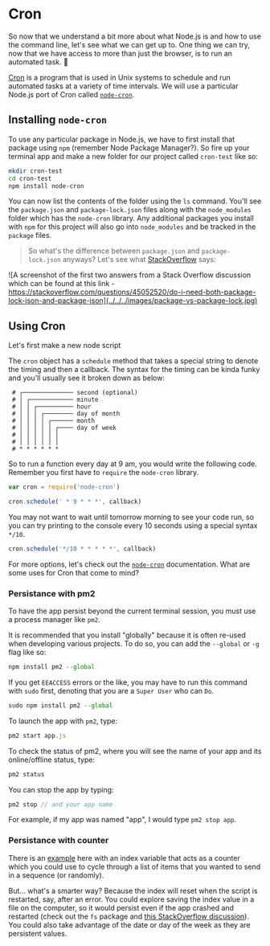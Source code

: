# Cron

So now that we understand a bit more about what Node.js is and how to use the command line, let's see what we can get up to. One thing we can try, now that we have access to more than just the browser, is to run an automated task. 👾

[Cron](https://en.wikipedia.org/wiki/Cron) is a program that is used in Unix systems to schedule and run automated tasks at a variety of time intervals. We will use a particular Node.js port of Cron called [`node-cron`](https://www.npmjs.com/package/node-cron).

## Installing `node-cron` 

To use any particular package in Node.js, we have to first install that package using `npm` (remember Node Package Manager?). So fire up your terminal app and make a new folder for our project called `cron-test` like so:
```bash
mkdir cron-test
cd cron-test
npm install node-cron
```
You can now list the contents of the folder using the `ls` command. You'll see the `package.json` and `package-lock.json` files along with the `node_modules` folder which has the `node-cron` library.  Any additional packages you install with `npm` for this project will also go into `node_modules` and be tracked in the `package` files. 
 
>So what's the difference between `package.json` and `package-lock.json` anyways?  Let's see what [StackOverflow](https://stackoverflow.com/questions/45052520/do-i-need-both-package-lock-json-and-package-json) says:

![A screenshot of the first two answers from a Stack Overflow discussion which can be found at this link - https://stackoverflow.com/questions/45052520/do-i-need-both-package-lock-json-and-package-json](../../../images/package-vs-package-lock.jpg)


## Using Cron

Let's first make a new node script 

The `cron` object has a `schedule` method that takes a special string to denote the timing and then a callback.  The syntax for the timing can be kinda funky and you'll usually see it broken down as below:
```
 # ┌────────────── second (optional)
 # │ ┌──────────── minute
 # │ │ ┌────────── hour
 # │ │ │ ┌──────── day of month
 # │ │ │ │ ┌────── month
 # │ │ │ │ │ ┌──── day of week
 # │ │ │ │ │ │
 # │ │ │ │ │ │
 # * * * * * *
```

So to run a function every day at 9 am, you would write the following code.  Remember you first have to `require` the `node-cron` library.


```js
var cron = require('node-cron')

cron.schedule(' * 9 * * *', callback)
```
You may not want to wait until tomorrow morning to see your code run, so you can try printing to the console every 10 seconds using a special syntax `*/10`.
```js
cron.schedule('*/10 * * * * *', callback)
```

For more options, let's check out the [`node-cron`](https://www.npmjs.com/package/node-cron) documentation. What are some uses for Cron that come to mind? 


### Persistance with pm2

To have the app persist beyond the current terminal session, you must use a process manager like `pm2`. 

It is recommended that you install "globally" because it is often re-used when developing various projects. To do so, you can add the `--global` or `-g` flag like so:
```js 
npm install pm2 --global
```
If you get `EEACCESS` errors or the like, you may have to run this command with `sudo` first, denoting that you are a `Super User` who can `Do`.
```js
sudo npm install pm2 --global
```
To launch the app with `pm2`, type:
```js
pm2 start app.js
```
To check the status of pm2, where you will see the name of your app and its online/offline status, type:
```js
pm2 status
``` 
You can stop the app by typing:
```js
pm2 stop // and your app name
```
For example, if my app was named "app", I would type `pm2 stop app`.

### Persistance with counter
There is an [example](./app-with-counter.js) here with an index variable that acts as a counter which you could use to cycle through a list of items that you wanted to send in a sequence (or randomly).

But... what's a smarter way?  Because the index will reset when the script is restarted, say, after an error.  You could explore saving the index value in a file on the computer, so it would persist even if the app crashed and restarted (check out the `fs` package and [this StackOverflow discussion](https://stackoverflow.com/questions/22795806/writing-data-to-text-file-in-node-js#:~:text=6,with%20the%20filesystem%3A)).  You could also take advantage of the date or day of the week as they are persistent values.

